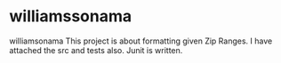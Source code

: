 # williamssonama
williamsonama
This project is about formatting given Zip Ranges.
I have attached the src and tests also. Junit is written.
